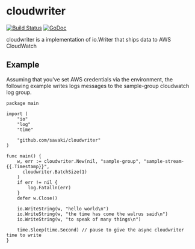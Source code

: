 # cloudwriter

[![Build Status](https://snap-ci.com/savaki/cloudwriter/branch/master/build_image)](https://snap-ci.com/savaki/cloudwriter/branch/master)
[![GoDoc](https://godoc.org/github.com/savaki/cloudwriter?status.svg)](https://godoc.org/github.com/savaki/cloudwriter)

cloudwriter is a implementation of io.Writer that ships data to AWS CloudWatch
 
## Example 

Assuming that you've set AWS credentials via the environment, the following example
writes logs messages to the sample-group cloudwatch log group.
 
```
package main

import (
	"io"
	"log"
	"time"

	"github.com/savaki/cloudwriter"
)

func main() {
	w, err := cloudwriter.New(nil, "sample-group", "sample-stream-{{.Timestamp}}",
	  cloudwriter.BatchSize(1)
	)
	if err != nil {
		log.Fatalln(err)
	}
	defer w.Close()

	io.WriteString(w, "hello world\n")
	io.WriteString(w, "the time has come the walrus said\n")
	io.WriteString(w, "to speak of many things\n")

	time.Sleep(time.Second) // pause to give the async cloudwriter time to write
}
```
